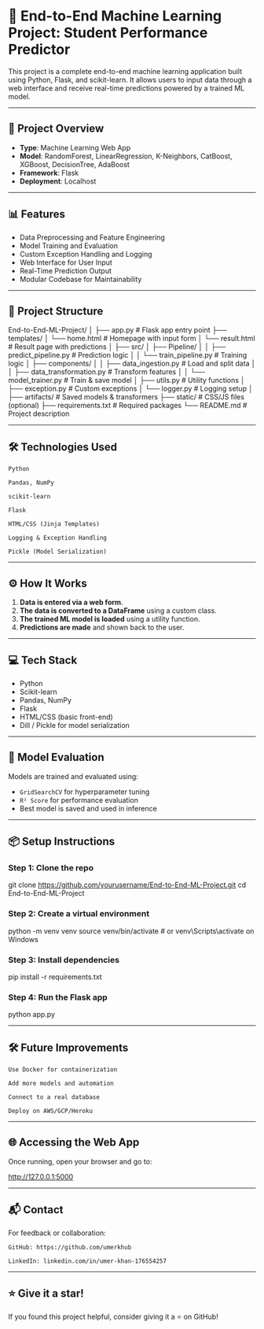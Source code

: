 # 🧠 End-to-End Machine Learning Project: Student Performance Predictor

This project is a complete end-to-end machine learning application built using Python, Flask, and scikit-learn. It allows users to input data through a web interface and receive real-time predictions powered by a trained ML model.

---

## 🚀 Project Overview

- **Type**: Machine Learning Web App  
- **Model**: RandomForest, LinearRegression, K-Neighbors, CatBoost, XGBoost, DecisionTree, AdaBoost
- **Framework**: Flask  
- **Deployment**: Localhost

---

## 📊 Features

- Data Preprocessing and Feature Engineering
- Model Training and Evaluation
- Custom Exception Handling and Logging
- Web Interface for User Input
- Real-Time Prediction Output
- Modular Codebase for Maintainability

---

## 🧱 Project Structure

End-to-End-ML-Project/
│
├── app.py # Flask app entry point
├── templates/
│ └── home.html # Homepage with input form
│ └── result.html # Result page with predictions
│
├── src/
│ ├── Pipeline/
│ │ ├── predict_pipeline.py # Prediction logic
│ │ └── train_pipeline.py # Training logic
│ ├── components/
│ │ ├── data_ingestion.py # Load and split data
│ │ ├── data_transformation.py # Transform features
│ │ └── model_trainer.py # Train & save model
│ ├── utils.py # Utility functions
│ ├── exception.py # Custom exceptions
│ └── logger.py # Logging setup
│
├── artifacts/ # Saved models & transformers
├── static/ # CSS/JS files (optional)
├── requirements.txt # Required packages
└── README.md # Project description

---

## 🛠 Technologies Used

    Python

    Pandas, NumPy

    scikit-learn

    Flask

    HTML/CSS (Jinja Templates)

    Logging & Exception Handling

    Pickle (Model Serialization)


---

## ⚙️ How It Works

1. **Data is entered via a web form**.
2. **The data is converted to a DataFrame** using a custom class.
3. **The trained ML model is loaded** using a utility function.
4. **Predictions are made** and shown back to the user.

---

## 💻 Tech Stack

- Python
- Scikit-learn
- Pandas, NumPy
- Flask
- HTML/CSS (basic front-end)
- Dill / Pickle for model serialization

---

## 🧪 Model Evaluation

Models are trained and evaluated using:
- `GridSearchCV` for hyperparameter tuning
- `R² Score` for performance evaluation
- Best model is saved and used in inference

---

## 📦 Setup Instructions

### Step 1: Clone the repo
git clone https://github.com/yourusername/End-to-End-ML-Project.git
cd End-to-End-ML-Project

### Step 2: Create a virtual environment
python -m venv venv
source venv/bin/activate  # or venv\Scripts\activate on Windows

### Step 3: Install dependencies
pip install -r requirements.txt

### Step 4: Run the Flask app
python app.py

---

## 🛠️ Future Improvements

    Use Docker for containerization

    Add more models and automation

    Connect to a real database

    Deploy on AWS/GCP/Heroku

---

## 🌐 Accessing the Web App

Once running, open your browser and go to:

http://127.0.0.1:5000

---

## 📬 Contact

For feedback or collaboration:

    GitHub: https://github.com/umerkhub

    LinkedIn: linkedin.com/in/umer-khan-176554257 

---

## ⭐ Give it a star!

If you found this project helpful, consider giving it a ⭐ on GitHub!
